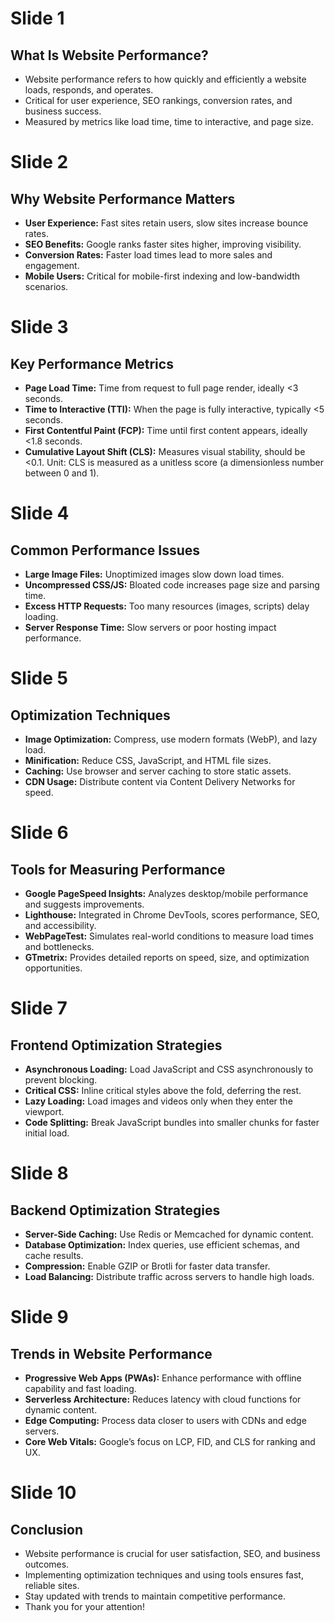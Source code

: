 # Slide 1
## What Is Website Performance?
- Website performance refers to how quickly and efficiently a website loads, responds, and operates.
- Critical for user experience, SEO rankings, conversion rates, and business success.
- Measured by metrics like load time, time to interactive, and page size.

# Slide 2
## Why Website Performance Matters
- **User Experience:** Fast sites retain users, slow sites increase bounce rates.
- **SEO Benefits:** Google ranks faster sites higher, improving visibility.
- **Conversion Rates:** Faster load times lead to more sales and engagement.
- **Mobile Users:** Critical for mobile-first indexing and low-bandwidth scenarios.

# Slide 3
## Key Performance Metrics
- **Page Load Time:** Time from request to full page render, ideally <3 seconds.
- **Time to Interactive (TTI):** When the page is fully interactive, typically <5 seconds.
- **First Contentful Paint (FCP):** Time until first content appears, ideally <1.8 seconds.
- **Cumulative Layout Shift (CLS):** Measures visual stability, should be <0.1. Unit: CLS is measured as a unitless score (a dimensionless number between 0 and 1).

# Slide 4
## Common Performance Issues
- **Large Image Files:** Unoptimized images slow down load times.
- **Uncompressed CSS/JS:** Bloated code increases page size and parsing time.
- **Excess HTTP Requests:** Too many resources (images, scripts) delay loading.
- **Server Response Time:** Slow servers or poor hosting impact performance.

# Slide 5
## Optimization Techniques
- **Image Optimization:** Compress, use modern formats (WebP), and lazy load.
- **Minification:** Reduce CSS, JavaScript, and HTML file sizes.
- **Caching:** Use browser and server caching to store static assets.
- **CDN Usage:** Distribute content via Content Delivery Networks for speed.

# Slide 6
## Tools for Measuring Performance
- **Google PageSpeed Insights:** Analyzes desktop/mobile performance and suggests improvements.
- **Lighthouse:** Integrated in Chrome DevTools, scores performance, SEO, and accessibility.
- **WebPageTest:** Simulates real-world conditions to measure load times and bottlenecks.
- **GTmetrix:** Provides detailed reports on speed, size, and optimization opportunities.

# Slide 7
## Frontend Optimization Strategies
- **Asynchronous Loading:** Load JavaScript and CSS asynchronously to prevent blocking.
- **Critical CSS:** Inline critical styles above the fold, deferring the rest.
- **Lazy Loading:** Load images and videos only when they enter the viewport.
- **Code Splitting:** Break JavaScript bundles into smaller chunks for faster initial load.

# Slide 8
## Backend Optimization Strategies
- **Server-Side Caching:** Use Redis or Memcached for dynamic content.
- **Database Optimization:** Index queries, use efficient schemas, and cache results.
- **Compression:** Enable GZIP or Brotli for faster data transfer.
- **Load Balancing:** Distribute traffic across servers to handle high loads.

# Slide 9
## Trends in Website Performance
- **Progressive Web Apps (PWAs):** Enhance performance with offline capability and fast loading.
- **Serverless Architecture:** Reduces latency with cloud functions for dynamic content.
- **Edge Computing:** Process data closer to users with CDNs and edge servers.
- **Core Web Vitals:** Google’s focus on LCP, FID, and CLS for ranking and UX.

# Slide 10
## Conclusion
- Website performance is crucial for user satisfaction, SEO, and business outcomes.
- Implementing optimization techniques and using tools ensures fast, reliable sites.
- Stay updated with trends to maintain competitive performance.
- Thank you for your attention!